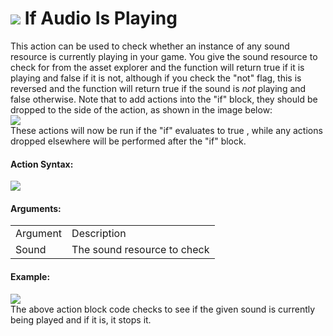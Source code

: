 #  ![](https://gms.magecorn.com/Manual/assets/Images/Scripting_Reference/Drag_And_Drop/Reference/Audio/i_Audio_If_Audio_Is_Playing.png) If Audio Is Playing

This action can be used to check whether an instance of any sound
resource is currently playing in your game. You give the sound resource
to check for from the asset explorer and the function will return true
if it is playing and false if it is not, although if you check the "not"
flag, this is reversed and the function will return true if the sound is
*not* playing and false otherwise. Note that to add actions into the
"if" block, they should be dropped to the side of the action, as shown
in the image below:  
![](https://gms.magecorn.com/Manual/assets/Images/Scripting_Reference/Drag_And_Drop/Reference/Audio/a_Audio_If_Drop.png)  
These actions will now be run if the "if" evaluates to true , while any
actions dropped elsewhere will be performed after the "if" block.

#### Action Syntax:

  
![](https://gms.magecorn.com/Manual/assets/Images/Scripting_Reference/Drag_And_Drop/Reference/Audio/a_Audio_If_Audio_Is_Playing.png)  

#### Arguments:

|          |                             |
|----------|-----------------------------|
| Argument | Description                 |
| Sound    | The sound resource to check |

#### Example:

  
![](https://gms.magecorn.com/Manual/assets/Images/Scripting_Reference/Drag_And_Drop/Reference/Audio/e_Audio_If_Audio_Is_Playing.png)  
The above action block code checks to see if the given sound is
currently being played and if it is, it stops it.
